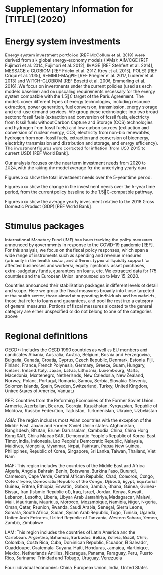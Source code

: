 # Supplementary Information for [TITLE] (2020)

# Energy system investments

Energy system investment portfolios [REF McCollum et al. 2018] were derived from six global energy-economy models (IAMs): AIM/CGE [REF Fujimori et al. 2014, Fujimori et al. 2012], IMAGE [REF Stehfest et al. 2014], MESSAGEix-GLOBIOM [REF Fricko et al. 2017, Krey et al. 2016], POLES [REF Criqui et al. 2015], REMIND-MAgPIE [REF Kriegler et al. 2017, Luderer et al. 2013] and WITCH-GLOBIOM [REF Bosetti et al. 2006, Emmerling et al. 2016]. We focus on investments under the current policies (used as each model’s baseline) and on upscaling requirements necessary for the energy system compatible with the 1.5C target of the Paris Agreement. The models cover different types of energy technologies, including resource extraction, power generation, fuel conversion, transmission, energy storage and end-use demand services. We group these technologies into two broad sectors: fossil fuels (extraction and conversion of fossil fuels, electricity from fossil fuels without Carbon Capture and Storage (CCS) technologies and hydrogen from fossil fuels) and low carbon sources (extraction and conversion of nuclear energy, CCS, electricity from non-bio renewables, hydrogen from non-fossil fuels, extraction and conversion of bioenergy, electricity transmission and distribution and storage, and energy efficiency). The investment figures were corrected for inflation (from USD 2015 to current USD) [REF World Bank].

Our analysis focuses on the near term investment needs from 2020 to 2024, with the taking the model average for the underlying yearly data.

Figures xxx show the total investment needs over the 5-year time period.

Figures xxx show the change in the investment needs over the 5-year time period, from the current policy baseline to the 1.5C-compatible pathway.

Figures xxx show the average yearly investment relative to the 2018 Gross Domestic Product (GDP) [REF World Bank]. 


# Stimulus packages

International Monetary Fund (IMF) has been tracking the policy measures announced by governments in response to the COVID-19 pandemic [REF]. For this analysis, we focus on the fiscal policy responses, which span a wide range of instruments such as spending and revenue measures (primarily in the health sector, and different types of liquidity support for affected businesses and workers), equity injections, asset purchases, extra-budgetary funds, guarantees on loans, etc. We extracted data for 175 countries and the European Union, announced up to May 15, 2020. 

Countries announced their stabilization packages in different levels of detail and scope. Here we group the fiscal measures broadly into those targeted at the health sector, those aimed at supporting individuals and households, those that refer to loans and guarantees, and pool the rest into a category of general measures. Portions of fiscal measures allocated to the general category are either unspecified or do not belong to one of the categories above.
 


# Regional definitions

OECD+: Includes the OECD 1990 countries as well as EU members and candidates
Albania, Australia, Austria, Belgium, Bosnia and Herzegovina, Bulgaria, Canada, Croatia, Cyprus, Czech Republic, Denmark, Estonia, Fiji, Finland, France, French Polynesia,
Germany, Greece, Guam, Hungary, Iceland, Ireland, Italy, Japan, Latvia, Lithuania,
Luxembourg, Malta, Macedonia, Montenegro, Netherlands, New Caledonia, New Zealand,
Norway, Poland, Portugal, Romania, Samoa, Serbia, Slovakia, Slovenia, Solomon Islands,
Spain, Sweden, Switzerland, Turkey, United Kingdom, United States of America, Vanuatu

REF: Countries from the Reforming Ecomonies of the Former Soviet Union.
Armenia, Azerbaijan, Belarus, Georgia, Kazakhstan, Kyrgyzstan, Republic of Moldova,
Russian Federation, Tajikistan, Turkmenistan, Ukraine, Uzbekistan

ASIA: The region includes most Asian countries with the exception of the Middle East,
Japan and Former Soviet Union states.
Afghanistan, Bangladesh, Bhutan, Brunei Darussalam, Cambodia, China, China Hong Kong
SAR, China Macao SAR, Democratic People's Republic of Korea, East Timor, India,
Indonesia, Lao People's Democratic Republic, Malaysia, Maldives, Mongolia, Myanmar,
Nepal, Pakistan, Papua New Guinea, Philippines, Republic of Korea, Singapore, Sri Lanka,
Taiwan, Thailand, Viet Nam

MAF: This region includes the countries of the Middle East and Africa.
Algeria, Angola, Bahrain, Benin, Botswana, Burkina Faso, Burundi, Cameroon, Cape Verde,
Central African Republic, Chad, Comoros, Congo, Cote d'Ivoire, Democratic Republic of
the Congo, Djibouti, Egypt, Equatorial Guinea, Eritrea, Ethiopia, Eswatini, Gabon, Gambia, Ghana, Guinea, Guinea-Bissau, Iran (Islamic Republic of), Iraq, Israel, Jordan, Kenya, Kuwait,
Lebanon, Lesotho, Liberia, Libyan Arab Jamahiriya, Madagascar, Malawi, Mali, Mauritania,
Mauritius, Morocco, Mozambique, Namibia, Niger, Nigeria, Oman, Qatar, Reunion,
Rwanda, Saudi Arabia, Senegal, Sierra Leone, Somalia, South Africa, Sudan, Syrian Arab Republic, Togo, Tunisia, Uganda, United Arab Emirates, United Republic of
Tanzania, Western Sahara, Yemen, Zambia, Zimbabwe

LAM:  This region includes the countries of Latin America and the Caribbean.
Argentina, Bahamas, Barbados, Belize, Bolivia, Brazil, Chile, Colombia, Costa Rica, Cuba,
Dominican Republic, Ecuador, El Salvador, Guadeloupe, Guatemala, Guyana, Haiti, Honduras, Jamaica, Martinique, Mexico, Netherlands Antilles, Nicaragua, Panama, Paraguay,
Peru, Puerto Rico, Suriname, Trinidad and Tobago, Uruguay, Venezuela

Four individual economies: China, European Union, India, United States

